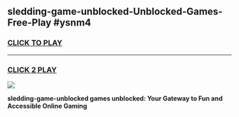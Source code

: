 
## sledding-game-unblocked-Unblocked-Games-Free-Play #ysnm4
<h3>
<a href="https://us.freeplayer.one?title=sledding-game-unblocked&ref=9M">CLICK TO PLAY</a></h3>
<hr>

<h3>
<a href="https://us.freeplayer.one?title=sledding-game-unblocked&ref=9M">CLICK 2 PLAY</a>
  
</h3>

<a href="https://us.freeplayer.one?title=sledding-game-unblocked&ref=9M"><img src="https://clearcache.store/games.png"></a>


**sledding-game-unblocked games unblocked: Your Gateway to Fun and Accessible Online Gaming**
